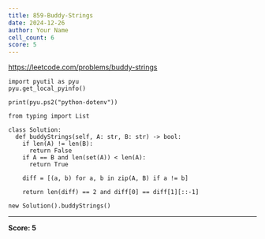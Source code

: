 ```yaml
---
title: 859-Buddy-Strings
date: 2024-12-26
author: Your Name
cell_count: 6
score: 5
---
```


https://leetcode.com/problems/buddy-strings


```
import pyutil as pyu
pyu.get_local_pyinfo()
```


```
print(pyu.ps2("python-dotenv"))
```


```
from typing import List
```


```
class Solution:
  def buddyStrings(self, A: str, B: str) -> bool:
    if len(A) != len(B):
      return False
    if A == B and len(set(A)) < len(A):
      return True

    diff = [(a, b) for a, b in zip(A, B) if a != b]

    return len(diff) == 2 and diff[0] == diff[1][::-1]
```


```
new Solution().buddyStrings()
```


---
**Score: 5**